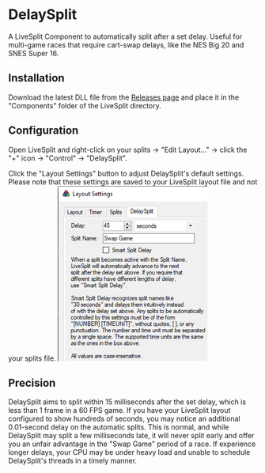 # DelaySplit

A LiveSplit Component to automatically split after a set delay. Useful for multi-game races that require cart-swap delays, like the NES Big 20 and SNES Super 16.

## Installation

Download the latest DLL file from the [Releases page](https://github.com/sg4e/LiveSplit.DelaySplit/releases) and place it in the "Components" folder of the LiveSplit directory.

## Configuration

Open LiveSplit and right-click on your splits -> "Edit Layout..." -> click the "+" icon -> "Control" -> "DelaySplit".

Click the "Layout Settings" button to adjust DelaySplit's default settings. Please note that these settings are saved to your LiveSplit layout file and not your splits file.
![DelaySplit default settings](/DelaySplit_settings.png)

## Precision

DelaySplit aims to split within 15 milliseconds after the set delay, which is less than 1 frame in a 60 FPS game. If you have your LiveSplit layout configured to show hundreds of seconds, you may notice an additional 0.01-second delay on the automatic splits. This is normal, and while DelaySplit may split a few milliseconds late, it will never split early and offer you an unfair advantage in the "Swap Game" period of a race. If experience longer delays, your CPU may be under heavy load and unable to schedule DelaySplit's threads in a timely manner.

